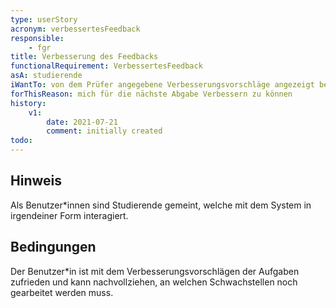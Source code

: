 ```yaml
---
type: userStory
acronym: verbessertesFeedback
responsible:
    - fgr
title: Verbesserung des Feedbacks
functionalRequirement: VerbessertesFeedback
asA: studierende
iWantTo: von dem Prüfer angegebene Verbesserungsvorschläge angezeigt bekommen
forThisReason: mich für die nächste Abgabe Verbessern zu können
history:
    v1:
        date: 2021-07-21
        comment: initially created
todo:
---
```


## Hinweis
Als Benutzer*innen sind Studierende gemeint, welche mit dem System in irgendeiner Form interagiert. 

## Bedingungen
Der Benutzer*in ist mit dem Verbesserungsvorschlägen der Aufgaben zufrieden und kann nachvollziehen, an welchen Schwachstellen noch gearbeitet werden muss.

